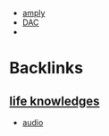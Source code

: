 - [amply](<amply.md>)
- [DAC](<DAC.md>)
- 

# Backlinks
## [life knowledges](<life knowledges.md>)
- [audio](<audio.md>)

